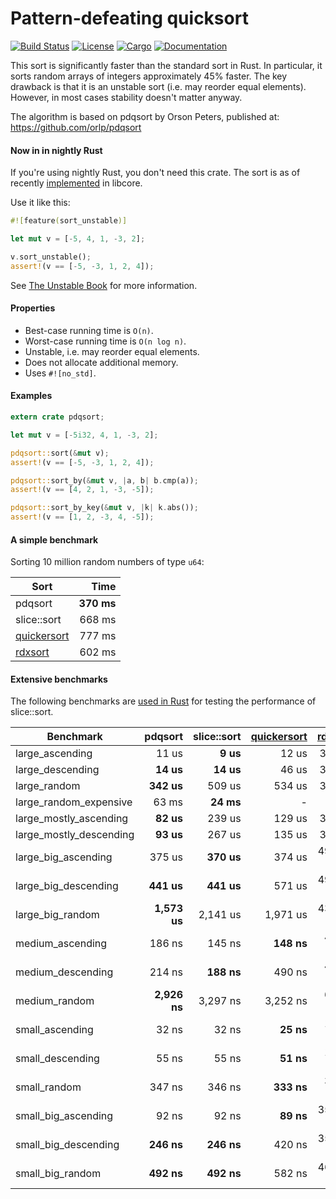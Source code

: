 # Pattern-defeating quicksort

[![Build Status](https://travis-ci.org/stjepang/pdqsort.svg?branch=master)](https://travis-ci.org/stjepang/pdqsort)
[![License](https://img.shields.io/badge/license-Apache--2.0%2FMIT-blue.svg)](https://github.com/stjepang/pdqsort)
[![Cargo](https://img.shields.io/crates/v/pdqsort.svg)](https://crates.io/crates/pdqsort)
[![Documentation](https://docs.rs/pdqsort/badge.svg)](https://docs.rs/pdqsort)

This sort is significantly faster than the standard sort in Rust. In particular, it sorts
random arrays of integers approximately 45% faster. The key drawback is that it is an unstable
sort (i.e. may reorder equal elements). However, in most cases stability doesn't matter anyway.

The algorithm is based on pdqsort by Orson Peters, published at: https://github.com/orlp/pdqsort

#### Now in in nightly Rust

If you're using nightly Rust, you don't need this crate. The sort is as of recently
[implemented](https://github.com/rust-lang/rust/pull/40601) in libcore.

Use it like this:

```rust
#![feature(sort_unstable)]

let mut v = [-5, 4, 1, -3, 2];

v.sort_unstable();
assert!(v == [-5, -3, 1, 2, 4]);
```

See [The Unstable Book](https://doc.rust-lang.org/nightly/unstable-book/sort-unstable.html)
for more information.

#### Properties

* Best-case running time is `O(n)`.
* Worst-case running time is `O(n log n)`.
* Unstable, i.e. may reorder equal elements.
* Does not allocate additional memory.
* Uses `#![no_std]`.

#### Examples

```rust
extern crate pdqsort;

let mut v = [-5i32, 4, 1, -3, 2];

pdqsort::sort(&mut v);
assert!(v == [-5, -3, 1, 2, 4]);

pdqsort::sort_by(&mut v, |a, b| b.cmp(a));
assert!(v == [4, 2, 1, -3, -5]);

pdqsort::sort_by_key(&mut v, |k| k.abs());
assert!(v == [1, 2, -3, 4, -5]);
```

#### A simple benchmark

Sorting 10 million random numbers of type `u64`:

| Sort              | Time       |
|-------------------|-----------:|
| pdqsort           | **370 ms** |
| slice::sort       |     668 ms |
| [quickersort][qs] |     777 ms |
| [rdxsort][rs]     |     602 ms |

#### Extensive benchmarks

The following benchmarks are [used in Rust][bench] for testing the performance of slice::sort.

| Benchmark               | pdqsort       | slice::sort   | [quickersort][qs] | [rdxsort][rs] |
|-------------------------|--------------:|--------------:|------------------:|--------------:|
| large_ascending         |         11 us |      **9 us** |             12 us |        358 us |
| large_descending        |     **14 us** |     **14 us** |             46 us |        347 us |
| large_random            |    **342 us** |        509 us |            534 us |        399 us |
| large_random_expensive  |         63 ms |     **24 ms** |                -  |            -  |
| large_mostly_ascending  |     **82 us** |        239 us |            129 us |        353 us |
| large_mostly_descending |     **93 us** |        267 us |            135 us |        349 us |
| large_big_ascending     |        375 us |    **370 us** |            374 us |     49,597 us |
| large_big_descending    |    **441 us** |    **441 us** |            571 us |     49,675 us |
| large_big_random        |  **1,573 us** |      2,141 us |          1,971 us |     43,578 us |
| medium_ascending        |        186 ns |        145 ns |        **148 ns** |      4,509 ns |
| medium_descending       |        214 ns |    **188 ns** |            490 ns |      4,947 ns |
| medium_random           |  **2,926 ns** |      3,297 ns |          3,252 ns |      6,466 ns |
| small_ascending         |         32 ns |         32 ns |         **25 ns** |      1,597 ns |
| small_descending        |         55 ns |         55 ns |         **51 ns** |      1,595 ns |
| small_random            |        347 ns |        346 ns |        **333 ns** |      3,841 ns |
| small_big_ascending     |         92 ns |         92 ns |         **89 ns** |     35,749 ns |
| small_big_descending    |    **246 ns** |    **246 ns** |            420 ns |     35,807 ns |
| small_big_random        |    **492 ns** |    **492 ns** |            582 ns |     46,393 ns |

[qs]: https://github.com/notriddle/quickersort
[rs]: https://github.com/crepererum/rdxsort-rs
[bench]: https://github.com/rust-lang/rust/blob/468227129d08b52c4cf90313b29fdad1b80e596b/src/libcollectionstest/slice.rs#L1406
